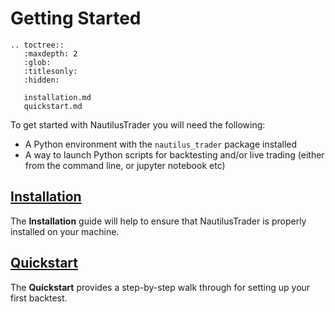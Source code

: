 # Getting Started

```{eval-rst}
.. toctree::
   :maxdepth: 2
   :glob:
   :titlesonly:
   :hidden:
   
   installation.md
   quickstart.md
```

To get started with NautilusTrader you will need the following:
- A Python environment with the `nautilus_trader` package installed
- A way to launch Python scripts for backtesting and/or live trading (either from the command line, or jupyter notebook etc)

## [Installation](installation.md)
The **Installation** guide will help to ensure that NautilusTrader is properly installed on your machine.

## [Quickstart](quickstart.md)
The **Quickstart** provides a step-by-step walk through for setting up your first backtest.

